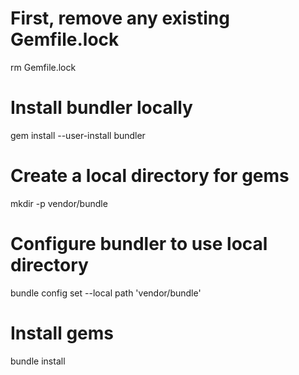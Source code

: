 # First, remove any existing Gemfile.lock
rm Gemfile.lock

# Install bundler locally
gem install --user-install bundler

# Create a local directory for gems
mkdir -p vendor/bundle

# Configure bundler to use local directory
bundle config set --local path 'vendor/bundle'

# Install gems
bundle install
